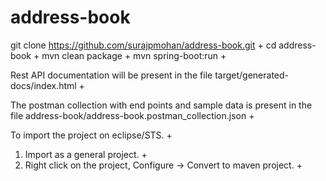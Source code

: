# address-book

git clone https://github.com/surajpmohan/address-book.git +
cd address-book +
mvn clean package +
mvn spring-boot:run +

Rest API documentation will be present in the file target/generated-docs/index.html +

The postman collection with end points and sample data is present in the file address-book/address-book.postman_collection.json +

To import the project on eclipse/STS. +
1. Import as a general project. +
2. Right click on the project, Configure -> Convert to maven project. +
